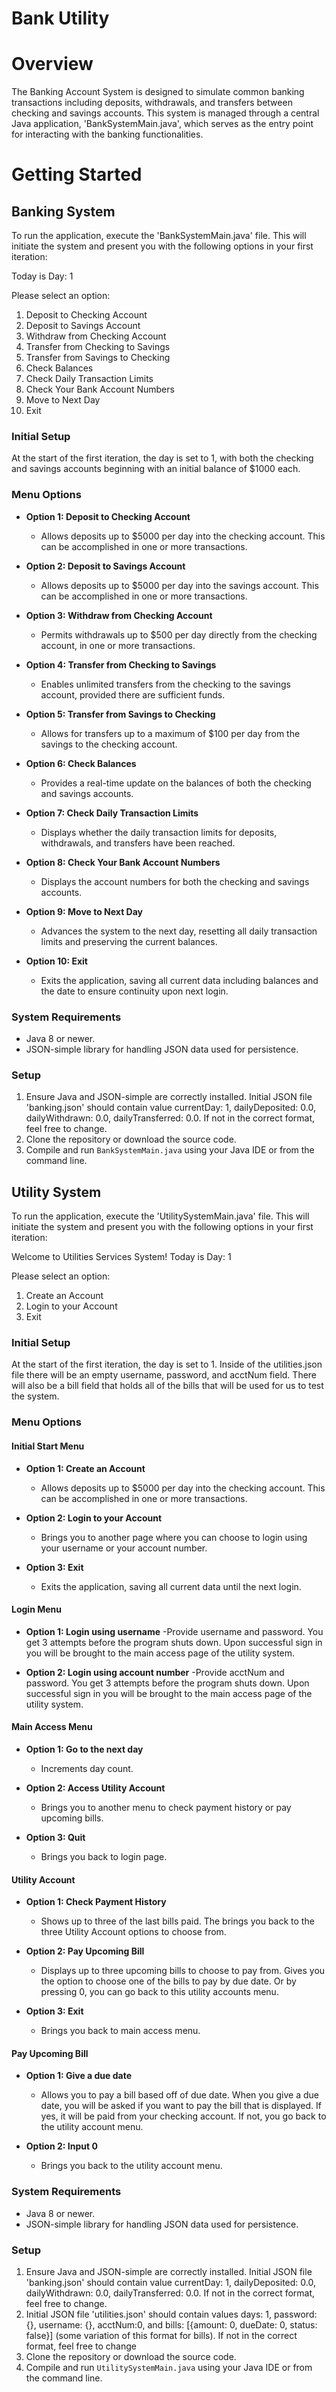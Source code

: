 # Bank Utility

# Overview

The Banking Account System is designed to simulate common banking transactions including deposits, withdrawals, and transfers between checking and savings accounts. This system is managed through a central Java application, 'BankSystemMain.java', which serves as the entry point for interacting with the banking functionalities.

# Getting Started
## Banking System

To run the application, execute the 'BankSystemMain.java' file. This will initiate the system and present you with the following options in your first iteration:

Today is Day: 1

Please select an option:
1. Deposit to Checking Account
2. Deposit to Savings Account
3. Withdraw from Checking Account
4. Transfer from Checking to Savings
5. Transfer from Savings to Checking
6. Check Balances
7. Check Daily Transaction Limits
8. Check Your Bank Account Numbers
9. Move to Next Day
10. Exit

### Initial Setup

At the start of the first iteration, the day is set to 1, with both the checking and savings accounts beginning with an initial balance of $1000 each.

### Menu Options

- **Option 1: Deposit to Checking Account**
  - Allows deposits up to $5000 per day into the checking account. This can be accomplished in one or more transactions.

- **Option 2: Deposit to Savings Account**
  - Allows deposits up to $5000 per day into the savings account. This can be accomplished in one or more transactions.

- **Option 3: Withdraw from Checking Account**
  - Permits withdrawals up to $500 per day directly from the checking account, in one or more transactions.

- **Option 4: Transfer from Checking to Savings**
  - Enables unlimited transfers from the checking to the savings account, provided there are sufficient funds.

- **Option 5: Transfer from Savings to Checking**
  - Allows for transfers up to a maximum of $100 per day from the savings to the checking account.

- **Option 6: Check Balances**
  - Provides a real-time update on the balances of both the checking and savings accounts.

- **Option 7: Check Daily Transaction Limits**
  - Displays whether the daily transaction limits for deposits, withdrawals, and transfers have been reached.

- **Option 8: Check Your Bank Account Numbers**
  - Displays the account numbers for both the checking and savings accounts.

- **Option 9: Move to Next Day**
  - Advances the system to the next day, resetting all daily transaction limits and preserving the current balances.

- **Option 10: Exit**
  - Exits the application, saving all current data including balances and the date to ensure continuity upon next login.

### System Requirements

- Java 8 or newer.
- JSON-simple library for handling JSON data used for persistence.

### Setup

1. Ensure Java and JSON-simple are correctly installed. Initial JSON file 'banking.json' should contain value currentDay: 1, dailyDeposited: 0.0, dailyWithdrawn: 0.0, dailyTransferred: 0.0. If not in the correct format, feel free to change.
2. Clone the repository or download the source code.
3. Compile and run `BankSystemMain.java` using your Java IDE or from the command line.

## Utility System

To run the application, execute the 'UtilitySystemMain.java' file. This will initiate the system and present you with the following options in your first iteration:

Welcome to Utilities Services System!
Today is Day: 1

Please select an option:
1. Create an Account
2. Login to your Account
3. Exit

### Initial Setup

At the start of the first iteration, the day is set to 1. Inside of the utilities.json file there will be an empty username, password, and acctNum field. There will also be a bill field that holds all of the bills that will be used for us to test the system.

### Menu Options

#### Initial Start Menu

- **Option 1: Create an Account**
  - Allows deposits up to $5000 per day into the checking account. This can be accomplished in one or more transactions.

- **Option 2: Login to your Account**
  - Brings you to another page where you can choose to login using your username or your account number.

- **Option 3: Exit**
  - Exits the application, saving all current data until the next login.
 
#### Login Menu
- **Option 1: Login using username**
  -Provide username and password. You get 3 attempts before the program shuts down. Upon successful sign in you will be brought to the main access page of the utility system.
  
- **Option 2: Login using account number**
  -Provide acctNum and password. You get 3 attempts before the program shuts down. Upon successful sign in you will be brought to the main access page of the utility system.

#### Main Access Menu
- **Option 1: Go to the next day**
  - Increments day count.

- **Option 2: Access Utility Account**
  - Brings you to another menu to check payment history or pay upcoming bills.

- **Option 3: Quit**
  - Brings you back to login page.
 
#### Utility Account
- **Option 1: Check Payment History**
  - Shows up to three of the last bills paid. The brings you back to the three Utility Account options to choose from.

- **Option 2: Pay Upcoming Bill**
  - Displays up to three upcoming bills to choose to pay from. Gives you the option to choose one of the bills to pay by due date. Or by pressing 0, you can go back to this utility accounts menu.

- **Option 3: Exit**
  - Brings you back to main access menu.
 
#### Pay Upcoming Bill
- **Option 1: Give a due date**
  - Allows you to pay a bill based off of due date. When you give a due date, you will be asked if you want to pay the bill that is displayed. If yes, it will be paid from your checking account. If not, you go back to the utility account menu.

- **Option 2: Input 0**
  - Brings you back to the utility account menu.


### System Requirements

- Java 8 or newer.
- JSON-simple library for handling JSON data used for persistence.

### Setup

1. Ensure Java and JSON-simple are correctly installed. Initial JSON file 'banking.json' should contain value currentDay: 1, dailyDeposited: 0.0, dailyWithdrawn: 0.0, dailyTransferred: 0.0. If not in the correct format, feel free to change.
2. Initial JSON file 'utilities.json' should contain values days: 1, password: {}, username: {}, acctNum:0, and bills: [{amount: 0, dueDate: 0, status: false}] (some variation of this format for bills). If not in the correct format, feel free to change
3. Clone the repository or download the source code.
4. Compile and run `UtilitySystemMain.java` using your Java IDE or from the command line.
